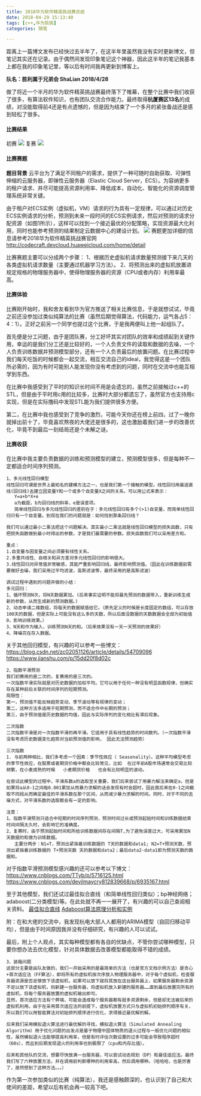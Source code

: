 ```yaml
---
title: 2018华为软件精英挑战赛总结
date: 2018-04-29 15:13:40
tags: [c++,华为软挑]
categories: 随笔

---
```

距离上一篇博文发布已经快过去半年了，在这半年里虽然我没有实时更新博文，但笔记其实还在记录。由于偶然间发现印象笔记这个神器，因此这半年的笔记我基本上都在我的印象笔记里，等以后有时间我再更新到博客上。

**队名：胜利属于兄弟会
ShaLian
2018/4/28**

做了将近一个半月的华为软件精英挑战赛最终落下了帷幕，在整个比赛中我们收获了很多，有算法软件知识，也有团队交流合作能力。最终取得**杭厦赛区13名**的成绩，对没能取得前4还是有点遗憾的，但是因为结束了一个多月的紧张备战还是感到轻松了很多。

#### **比赛结果**

初赛
![](http://ols4zt49w.bkt.clouddn.com/1524987094%281%29.png)
复赛
![](http://ols4zt49w.bkt.clouddn.com/1524987119%281%29.png)

#### **比赛赛题**

**题目背景**
云平台为了满足不同租户的需求，提供了一种可随时自助获取、可弹性伸缩的云服务器，即弹性云服务器（Elastic Cloud Server，ECS）。为容纳更多的租户请求、并尽可能提高资源利用率、降低成本，自动化、智能化的资源调度管理系统非常关键。

由于租户对ECS实例（虚拟机，VM）请求的行为具有一定规律，可以通过对历史ECS实例请求的分析，预测到未来一段时间的ECS实例请求，然后对预测的请求分配资源（如图1所示），这样可以找到一个接近最优的分配策略，实现资源最大化利用，同时也能参考预测的结果制定云数据中心的建设计划。
![](http://ols4zt49w.bkt.clouddn.com/1524988789%281%29.png)
赛题更加详细的信息请参考2018华为软件精英挑战赛官网 http://codecraft.devcloud.huaweicloud.com/home/detail

比赛赛题主要可以分成两个步骤：
1、根据历史虚拟机请求数量预测接下来几天的各类虚拟机请求数量（主要通过机器学习方法）。
2、将预测出来的虚拟机放置进规定规格的物理服务器中，使得物理服务器的资源（CPU或者内存）利用率最高。

#### **比赛体验**
比赛刚开始时，我和舍友看到华为官方推送了相关比赛信息，于是就想试试，毕竟之前还没参加过类似纯算法的比赛（虽然后期觉得算法，代码能力，运气各占5：4：1）。正好之前另一个同学也提过这个比赛，于是我两便叫上他一起组队了。

首先便是分工问题，由于是团队赛，分工好坏其实对团队的效率和成绩起到关键作用，幸运的是我们分工还是比较好的，一个人负责文件的读取和数据的去噪，一个人负责训练数据并预测模型部分，还有一个人负责最后的放置问题。在比赛过程中我们每天吃饭的时候都会一起交流，相互交流自己的ideal，我觉得这是一个团队所必需的，因为有时可能别人能发现你没有考虑到的问题，同时在交流中也能互相学到东西。

在比赛中我感受到了平时的知识长时间不用是会遗忘的，虽然之前接触过c++的STL，但是由于平时用c用的比较多，比赛时大部分都遗忘了，虽然官方也支持用c实现，但是在实际撸码中发现STL能为我们提供很多方便。

第二，在比赛中我也感受到了竞争的激烈，可能今天你还在榜上前四，过了一晚你就掉出前十了，毕竟喜欢熬夜的大佬还是很多的，这也激励着我们进一步的改善优化，毕竟不到最后一刻结局还是个未解之谜。

#### **比赛收获**
在比赛中我主要负责数据的训练和预测模型的建立，预测模型很多，但是每种不一定都适合时间序列预测。

```
1、多元线性回归模型
线性回归可谓是世界上最知名的建模方法之一，也是我们第一个接触的模型。线性回归用最适直线(回归线)去建立因变量Y和一个或多个自变量X之间的关系。可以用公式来表示：
   Y=a+b*X+e
   a为截距，b为回归线的斜率，e是误差项。
   简单线性回归与多元线性回归的差别在于：多元线性回归有多个(>1)自变量，而简单线性回归只有一个自变量。到现在我们的问题就是：如何找到那条回归线？
   
我们可以通过最小二乘法把这个问题解决。其实最小二乘法就是线性回归模型的损失函数，只有把损失函数做到最小时得出的参数，才是我们最需要的参数。损失函数我们可以采用差方和。

重点：
1.自变量与因变量之间必须要有线性关系。
2.多重共线性、自相关和异方差对多元线性回归的影响很大。
3.线性回归对异常值非常敏感，其能严重影响回归线，最终影响预测值。（因此在训练数据前需要做好去噪，我们采用过平均滤波，高斯滤波等，最终采用的是高斯滤波）

调试过程中遇到的问题并做的小结：
多元回归：
1、循环预测N次，将N天数据累加。(后来事实证明不能将最先预测的数据带入，重新训练生成新的参数，从而生成新的预测数据。)
2、动态申请二维数组，将每天的数据赋值给它。（原先定义的时候是长度固定的数组，可以存放100天的数据，但是实际上可能没有这么多的天数，所以后面没数据的天数数据会全部为初始值0，影响训练效果。）
3、N天和作为输入，训练预测N天的和。（后来效果没有一天一天预测的效果好）
4、降噪完在存入数据。
```
关于其他回归模型，有兴趣的可以参考一些博文：
https://blog.csdn.net/zc02051126/article/details/54709096
https://www.jianshu.com/p/15dd20f8d02c


```
2、指数平滑预测
我们初赛用的是二次的，复赛用的是三次的。
一次指数平滑实际就是对历史数据的加权平均，它可以用于任何一种没有明显函数规律，但确实存在某种前后关联的时间序列的短期预测。
局限性：
第一，预测值不能反映趋势变动、季节波动等有规律的变动；
第二，这种方法多适用于短期预测，而不适合作中长期的预测；
第三，由于预测值是历史数据的均值，因此与实际序列的变化相比有滞后现象。

二次指数
二次指数平滑是对一次指数平滑的再平滑。它适用于具有线性趋势的时间数列。（一次指数平滑没有考虑历史数据变化趋势对当前预测值的影响， 因此无法预测趋势）

三次指数
1. 与前两种相比，我们多考虑一个因素：季节性效应（ Seasonality）。这种平均模型考虑的季节性效应，在股票或者期货价格中都会比较常见，比如  在过年前A股市场通常会交易比较频繁，在小麦成熟的时候   小麦期货价格   也会有比较明显的波动。

在尝试此模型的过程中，平滑系数a的选取至关重要，我们后来尝试了用暴力解法来确定a，但是如果将a从0-1之间每0.001累加从而暴力求解的话会发现有时会超时，因此我后来在0-1之间截取不同段从而确定最佳的平滑系数在那个区间，从而减少暴力求解的时间。同时，对于不同的去噪方式，对平滑系数的选取都会有一定的影响。

注意：
1、指数平滑预测只适合中短期的时间序列预测，预测时间过长或预测起始时间和训练数据结束时间间隔太久时，会影响它的准确度。
2、复赛时，由于预测起始时间和所给训练数据间存在间隔T,为了避免误差过大，可采用累加N天数据的和做为训练数据。
   主要分两步：N1=T，预测出紧挨着训练数据的 T天的数据和data1; N2=T+预测天数，预测出紧挨着训练数据的 T+预测天数 天的数据和data2；最后data2-data1即为预测天数的数据和。
```
对于指数平滑预测模型感兴趣的还可以参考以下博文：
https://www.cnblogs.com/TTyb/p/5716125.html
https://www.cnblogs.com/devilmaycry812839668/p/6935167.html

至于其他模型，我们还试过最佳拟合直线（和简单线性回归类似）；bp神经网络；adaboost(二分类模型)等。在此处就不再一一展开了，有兴趣的可以自己查阅相关资料。
[最佳拟合直线](https://blog.csdn.net/Pruett/article/details/68951232)
[Adaboost算法原理分析和实例](https://blog.csdn.net/guyuealian/article/details/70995333)

附：在和大佬的交流中，我发现杭电大部人人都用的ARIMA模型（自回归移动平均），但是由于时间原因我并没有仔细研究，有兴趣的人可以试试。

最后，附上个人观点，其实每种模型都有各自的优缺点，不管你尝试哪种模型，只要你想办法去优化模型，针对具体数据去改善模型都能取得不错的成绩。

```
3、装箱问题
这部分主要是由队友做的，我们一开始采用的是最简单的方法（也是官方文档示例方法）是贪心+首次适应法（FF算法），即将所有的虚拟机按次序放入物理服务器中，对于每个虚拟机，检查服务器资源是否足够放下该虚拟机，如果可以放下就将其放在这台服务器上，如果服务器剩余资源不足以放下该虚拟机，则新建一台服务器，将虚拟机放入新建的服务器……直到最后放置完所有的虚拟机，将每个服务器放置的虚拟机输出即可。
显然，首次适应方法有个弊端，可能会造成每个服务器都有挺多资源剩余，但是却无法被后来的虚拟机利用。由于在采用首次适应法的前提下，虚拟机放置方式只与虚拟机初始排列顺序有关，所以我们可以用智能算法对初始排列顺序进行优化，求得接近最优解的解。

后来我们采用模拟退火算法进行最优解的寻找，模拟退火算法（Simulated Annealing Algorithm）用于优化问题的出发点是基于物理中固体物质的退火过程与一般优化问题的相似性，虽然模拟退火法能够提高利用率，但是有时评估次数设置的过多可能会导致程序超时（60s），而且到后期发现退火的利用率也到极限了（cpu和内存比值）。

后来和其他队的交流，想要尽快放满一台服务器，可以尝试动态规划（DP）和最佳适应法。最终我们写了六种放置方法，并在调用前判断哪种的利用率高，然后调用哪种。（哈哈哈，也是厉害了，居然想到了这种方法。。。）
```
作为第一次参加类似的比赛（纯算法），我还是感触颇深的，也认识到了自己和大佬间的差距，希望以后有机会再一较高下吧。